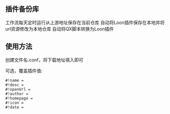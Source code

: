 ## 插件备份库
工作流每天定时运行从上游地址保存在当前仓库
自动将Loon插件保存在本地并将url资源修改为本地仓库
自动将QX脚本转换为Loon插件

## 使用方法
创建文件名.conf，将下载地址填入即可

可选，覆盖插件值:
```
#!name = 
#!desc = 
#!openUrl = 
#!author = 
#!homepage =
#!icon = 
#!date = 
```